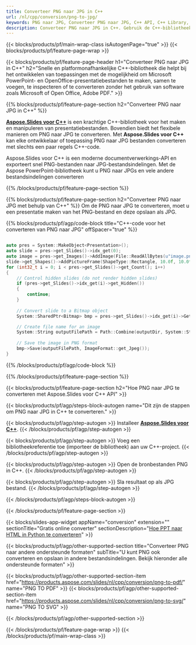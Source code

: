 ```yaml
---
title: Converteer PNG naar JPG in C++
url: /nl/cpp/conversion/png-to-jpg/
keywords: PNG naar JPG, Converteer PNG naar JPG, C++ API, C++ Library, PNG, JPG
description: Converteer PNG naar JPG in C++. Gebruik de C++-bibliotheek-API om PNG-bestanden naar JPG-bestanden te converteren
---
```


{{< blocks/products/pf/main-wrap-class isAutogenPage="true" >}}
{{< blocks/products/pf/feature-page-wrap >}}

{{< blocks/products/pf/feature-page-header h1="Converteer PNG naar JPG in C++" h2="Snelle en platformonafhankelijke C++-bibliotheek die helpt bij het ontwikkelen van toepassingen met de mogelijkheid om Microsoft PowerPoint- en OpenOffice-presentatiebestanden te maken, samen te voegen, te inspecteren of te converteren zonder het gebruik van software zoals Microsoft of Open Office, Adobe PDF." >}}

{{% blocks/products/pf/feature-page-section h2="Converteer PNG naar JPG in C++" %}}

[**Aspose.Slides voor C++**](https://products.aspose.com/slides/nl/cpp/) is een krachtige C++-bibliotheek voor het maken en manipuleren van presentatiebestanden. Bovendien biedt het flexibele manieren om PNG naar JPG te converteren. Met **Aspose.Slides voor C++** kan elke ontwikkelaar of toepassing PNG naar JPG bestanden converteren met slechts een paar regels C++-code.

Aspose.Slides voor C++ is een moderne documentverwerkings-API en exporteert snel PNG-bestanden naar JPG-bestandsindelingen. Met de Aspose PowerPoint-bibliotheek kunt u PNG naar JPGs en vele andere bestandsindelingen converteren

{{% /blocks/products/pf/feature-page-section %}}

{{% blocks/products/pf/feature-page-section  h2="Converteer PNG naar JPG met behulp van C++" %}}
Om de PNG naar JPG te converteren, moet u een presentatie maken van het PNG-bestand en deze opslaan als JPG.

{{% blocks/products/pf/agp/code-block title="C++-code voor het converteren van PNG naar JPG" offSpacer="true" %}}

```cpp

auto pres = System::MakeObject<Presentation>();
auto slide = pres->get_Slides()->idx_get(0);
auto image = pres->get_Images()->AddImage(File::ReadAllBytes(u"image.png"));
slide->get_Shapes()->AddPictureFrame(ShapeType::Rectangle, 10.0f, 10.0f, 100.0f, 100.0f, image);
for (int32_t i = 0; i < pres->get_Slides()->get_Count(); i++)
{
    // Control hidden slides (do not render hidden slides)
    if (pres->get_Slides()->idx_get(i)->get_Hidden())
    {
        continue;
    }
    
    // Convert slide to a Bitmap object
    System::SharedPtr<Bitmap> bmp = pres->get_Slides()->idx_get(i)->GetThumbnail(2.f, 2.f);

    // Create file name for an image
    System::String outputFilePath = Path::Combine(outputDir, System::String(u"Slide_") + i + u".jpg");
    
    // Save the image in PNG format
    bmp->Save(outputFilePath, ImageFormat::get_Jpeg());
}

```


{{% /blocks/products/pf/agp/code-block %}}

{{% /blocks/products/pf/feature-page-section %}}

{{< blocks/products/pf/feature-page-section  h2="Hoe PNG naar JPG te converteren met Aspose.Slides voor C++ API" >}}

{{< blocks/products/pf/agp/steps-block-autogen name="Dit zijn de stappen om PNG naar JPG in C++ te converteren." >}}

{{< blocks/products/pf/agp/step-autogen >}}
Installeer [**Aspose.Slides voor C++**](https://products.aspose.com/slides/nl/cpp/).
{{< /blocks/products/pf/agp/step-autogen >}}

{{< blocks/products/pf/agp/step-autogen >}}
Voeg een bibliotheekreferentie toe (importeer de bibliotheek) aan uw C++-project.
{{< /blocks/products/pf/agp/step-autogen >}}

{{< blocks/products/pf/agp/step-autogen >}}
Open de bronbestanden PNG in C++.
{{< /blocks/products/pf/agp/step-autogen >}}

{{< blocks/products/pf/agp/step-autogen >}}
Sla resultaat op als JPG bestand.
{{< /blocks/products/pf/agp/step-autogen >}}

{{< /blocks/products/pf/agp/steps-block-autogen >}}

{{< /blocks/products/pf/feature-page-section >}}

{{< blocks/slides-app-widget  appName="conversion" extension="" sectionTitle="Gratis online converter" sectionDescription="[Hoe PPT naar HTML in Python te converteren](https://products.aspose.com/slides/nl/python-net/conversion/ppt-to-html/)" >}}

{{< blocks/products/pf/agp/other-supported-section title="Converteer PNG naar andere ondersteunde formaten" subTitle="U kunt PNG ook converteren en opslaan in andere bestandsindelingen. Bekijk hieronder alle ondersteunde formaten" >}}

{{< blocks/products/pf/agp/other-supported-section-item href="https://products.aspose.com/slides/nl/cpp/conversion/png-to-pdf/" name="PNG TO PDF" >}}
{{< blocks/products/pf/agp/other-supported-section-item href="https://products.aspose.com/slides/nl/cpp/conversion/png-to-svg/" name="PNG TO SVG" >}}


{{< /blocks/products/pf/agp/other-supported-section >}}

{{< /blocks/products/pf/feature-page-wrap >}}
{{< /blocks/products/pf/main-wrap-class >}}
